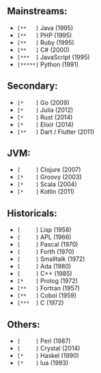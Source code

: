 ## Mainstreams:
- `[**   ]` Java (1995)
- `[**   ]` PHP (1995)
- `[**   ]` Ruby (1995)
- `[**   ]` C# (2000)
- `[***  ]` JavaScript (1995)
- `[*****]` Python (1991)

## Secondary:
- `[*    ]` Go (2009)
- `[*    ]` Julia (2012)
- `[*    ]` Rust (2014)
- `[*    ]` Elixir (2014)
- `[**   ]` Dart / Flutter (2011)

## JVM:
- `[     ]` Clojure (2007)
- `[*    ]` Groovy (2003)
- `[*    ]` Scala (2004)
- `[*    ]` Kotlin (2011)

## Historicals:
- `[     ]` Lisp (1958)
- `[     ]` APL (1966)
- `[     ]` Pascal (1970)
- `[     ]` Forth (1970)
- `[     ]` Smalltalk (1972)
- `[     ]` Ada (1980)
- `[     ]` C++ (1985)
- `[*    ]` Prolog (1972)
- `[**   ]` Fortran (1957)
- `[**   ]` Cobol (1959)
- `[***  ]` C (1972)

## Others:
- `[     ]` Perl (1987)
- `[     ]` Crystal (2014)
- `[*    ]` Haskel (1990)
- `[*    ]` lua (1993)
